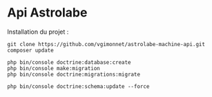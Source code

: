# Api Astrolabe

Installation du projet :
```
git clone https://github.com/vgimonnet/astrolabe-machine-api.git
composer update

php bin/console doctrine:database:create
php bin/console make:migration
php bin/console doctrine:migrations:migrate

php bin/console doctrine:schema:update --force

```
